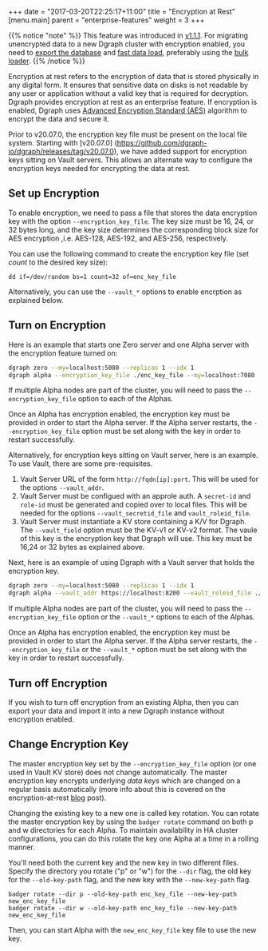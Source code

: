 +++
date = "2017-03-20T22:25:17+11:00"
title = "Encryption at Rest"
[menu.main]
    parent = "enterprise-features"
    weight = 3
+++

{{% notice "note" %}}
This feature was introduced in [v1.1.1](https://github.com/dgraph-io/dgraph/releases/tag/v1.1.1).
For migrating unencrypted data to a new Dgraph cluster with encryption enabled, you need to
[export the database](https://dgraph.io/docs/deploy/dgraph-administration/#exporting-database) and [fast data load](https://dgraph.io/docs/deploy/#fast-data-loading),
preferably using the [bulk loader](https://dgraph.io/docs/deploy/#bulk-loader).
{{% /notice %}}

Encryption at rest refers to the encryption of data that is stored physically in any
digital form. It ensures that sensitive data on disks is not readable by any user
or application without a valid key that is required for decryption. Dgraph provides
encryption at rest as an enterprise feature. If encryption is enabled, Dgraph uses
[Advanced Encryption Standard (AES)](https://en.wikipedia.org/wiki/Advanced_Encryption_Standard)
algorithm to encrypt the data and secure it.

Prior to v20.07.0, the encryption key file must be present on the local file system.
Starting with [v20.07.0] (https://github.com/dgraph-io/dgraph/releases/tag/v20.07.0), 
we have added support for encryption keys sitting on Vault servers. This allows an alternate
way to configure the encryption keys needed for encrypting the data at rest.

## Set up Encryption

To enable encryption, we need to pass a file that stores the data encryption key with the option
`--encryption_key_file`. The key size must be 16, 24, or 32 bytes long, and the key size determines
the corresponding block size for AES encryption ,i.e. AES-128, AES-192, and AES-256, respectively.

You can use the following command to create the encryption key file (set _count_ to the
desired key size):

```
dd if=/dev/random bs=1 count=32 of=enc_key_file
```

Alternatively, you can use the `--vault_*` options to enable encrption as explained below. 

## Turn on Encryption

Here is an example that starts one Zero server and one Alpha server with the encryption feature turned on:

```bash
dgraph zero --my=localhost:5080 --replicas 1 --idx 1
dgraph alpha --encryption_key_file ./enc_key_file --my=localhost:7080 --lru_mb=1024 --zero=localhost:5080
```

If multiple Alpha nodes are part of the cluster, you will need to pass the `--encryption_key_file` option to
each of the Alphas.

Once an Alpha has encryption enabled, the encryption key must be provided in order to start the Alpha server.
If the Alpha server restarts, the `--encryption_key_file` option must be set along with the key in order to
restart successfully.

Alternatively, for encryption keys sitting on Vault server, here is an example. To use Vault, there are some pre-requisites.
1. Vault Server URL of the form `http://fqdn[ip]:port`. This will be used for the options `--vault_addr`.
2. Vault Server must be configued with an approle auth. A `secret-id` and `role-id` must be generated and copied over to local files. This will be needed for the options `--vault_secretid_file` and `vault_roleid_file`.
3. Vault Server must instantiate a KV store containing a K/V for Dgraph. The `--vault_field` option must be the KV-v1 or KV-v2 format. The vaule of this key is the encryption key that Dgraph will use. This key must be 16,24 or 32 bytes as explained above.

Next, here is an example of using Dgraph with a Vault server that holds the encryption key.
```bash
dgraph zero --my=localhost:5080 --replicas 1 --idx 1
dgraph alpha --vault_addr https://localhost:8200 --vault_roleid_file ./roleid --vault_secretid_file ./secretid --vault_field enc_key_name --my=localhost:7080 --lru_mb=1024 --zero=localhost:5080
```

If multiple Alpha nodes are part of the cluster, you will need to pass the `--encryption_key_file` option or the `--vault_*` options to
each of the Alphas.

Once an Alpha has encryption enabled, the encryption key must be provided in order to start the Alpha server.
If the Alpha server restarts, the `--encryption_key_file` or the `--vault_*` option must be set along with the key in order to
restart successfully.

## Turn off Encryption

If you wish to turn off encryption from an existing Alpha, then you can export your data and import it
into a new Dgraph instance without encryption enabled.

## Change Encryption Key

The master encryption key set by the `--encryption_key_file` option (or one used in Vault KV store) does not change automatically. The master
encryption key encrypts underlying *data keys* which are changed on a regular basis automatically (more info
about this is covered on the encryption-at-rest [blog][encblog] post).

[encblog]: https://dgraph.io/blog/post/encryption-at-rest-dgraph-badger#one-key-to-rule-them-all-many-keys-to-find-them

Changing the existing key to a new one is called key rotation. You can rotate the master encryption key by
using the `badger rotate` command on both p and w directories for each Alpha. To maintain availability in HA
cluster configurations, you can do this rotate the key one Alpha at a time in a rolling manner.

You'll need both the current key and the new key in two different files. Specify the directory you
rotate ("p" or "w") for the `--dir` flag, the old key for the `--old-key-path` flag, and the new key with the
`--new-key-path` flag.

```
badger rotate --dir p --old-key-path enc_key_file --new-key-path new_enc_key_file
badger rotate --dir w --old-key-path enc_key_file --new-key-path new_enc_key_file
```

Then, you can start Alpha with the `new_enc_key_file` key file to use the new key.
